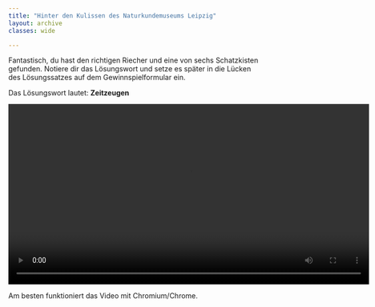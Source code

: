 ```yaml
---
title: "Hinter den Kulissen des Naturkundemuseums Leipzig"
layout: archive
classes: wide

---
```


Fantastisch, du hast den richtigen Riecher und eine von sechs Schatzkisten gefunden. Notiere dir das Lösungswort und setze es später in die Lücken des Lösungssatzes auf dem Gewinnspielformular ein.

Das Lösungswort lautet: 
**Zeitzeugen**

<div class="video">
  <video id="theplayer" autoplay="autoplay" height="360px" controls="controls" src="https://world.naturkunde.museum/videos/NKM_Reel_Herold_Hai_Final_UT.mov">
    <source id="mediasource" type="video/mp4">
      <p>Schade!</p>
      Dein Browser unterstützt leider keine Videowiedergabe.
  </video>
  <p>Am besten funktioniert das Video mit Chromium/Chrome.</p>
</div>
